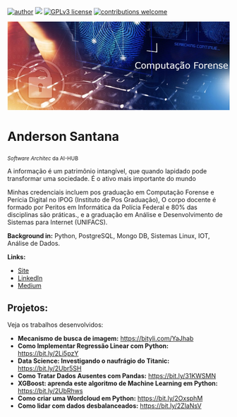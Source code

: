 [![author](https://img.shields.io/badge/author-andersonsantana-red.svg)](https://www.linkedin.com/in/anderson-santana-53a51a69) [![](https://img.shields.io/badge/python-3.7+-blue.svg)](https://www.python.org/downloads/release/python-365/) [![GPLv3 license](https://img.shields.io/badge/License-GPLv3-blue.svg)](http://perso.crans.org/besson/LICENSE.html) [![contributions welcome](https://img.shields.io/badge/contributions-welcome-brightgreen.svg?style=flat)](https://github.com/andersonandroid)

<p align="center">
  <img src="forense2.png" >
</p>

# Anderson Santana
<sub>*Software Architec* da AI-HUB</sub>

A informação é um patrimônio intangível, que quando lapidado pode transformar uma sociedade. É o ativo mais importante do mundo

Minhas credenciais incluem pos graduação em Computação Forense e Perícia Digital no IPOG (Instituto de Pos Graduação), O corpo docente é formado por Peritos em Informática da Polícia Federal e 80% das disciplinas são práticas., e a graduação em Análise e Desenvolvimento de Sistemas para Internet (UNIFACS).

**Background in:** Python, PostgreSQL, Mongo DB, Sistemas Linux, IOT, Análise de Dados.

**Links:**
* [Site](https://www.andersonsantanadev.com/i)
* [LinkedIn](https://www.linkedin.com/in/anderson-santana-53a51a69)
* [Medium](https://www.medium.com)


## Projetos:
Veja os trabalhos desenvolvidos:

* **Mecanismo de busca de imagem:** https://bityli.com/YaJhab
* **Como Implementar Regressão Linear com Python:** https://bit.ly/2Li5pzY
* **Data Science: Investigando o naufrágio do Titanic:** https://bit.ly/2Ubr5SH
* **Como Tratar Dados Ausentes com Pandas:** https://bit.ly/31KWSMN
* **XGBoost: aprenda este algoritmo de Machine Learning em Python:** https://bit.ly/2UbRhws
* **Como criar uma Wordcloud em Python:** https://bit.ly/2OxsphM
* **Como lidar com dados desbalanceados:** https://bit.ly/2ZlaNsV
